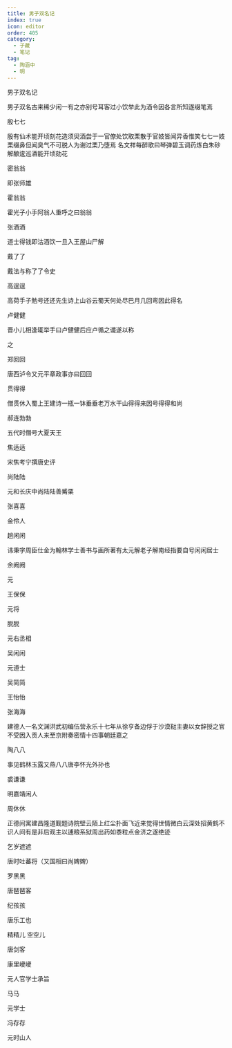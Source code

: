 ```yaml
---
title: 男子双名记
index: true
icon: editor
order: 405
category:
  - 子藏
  - 笔记
tag:
  - 陶涵中
  - 明
---
```


男子双名记  

男子双名古来稀少闲一有之亦别号耳客过小饮举此为酒令因各言所知遂缀笔焉  

殷七七  

殷有仙术能开顷刻花造须臾酒尝于一官僚处饮取栗散于官妓皆闻异香惟笑七七一妓栗缀鼻但闻臭气不可脱人为谢过栗乃堕焉  名文祥每醉歌曰琴弹碧玉调药炼白朱砂解酿逡巡酒能开顷劾花  

密翁翁  

即张师雄  

霍翁翁  

霍光子小手阿翁人重呼之曰翁翁  

张酒酒  

道士得钱即沽酒饮一旦入王屋山尸解  

戴了了  

戴法与称了了令史  

高逞逞  

高荷手子勉号还还先生诗上山谷云蜀天何处尽巴月几回弯因此得名  

卢健健  

晋小儿相逢辄举手曰卢健健后应卢循之谶遂以称  

之  

郑回回  

唐西泸令又元平章政事亦曰回回  

贯得得  

僧贯休入蜀上王建诗一瓶一钵垂垂老万水干山得得来因号得得和尚  

郝连勃勃  

五代时僭号大夏天王  

焦适适  

宋焦考宁撰唐史评  

尚陆陆  

元和长庆中尚陆陆善觱栗  

张喜喜  

金伶人  

趟闲闲  

讳秉字周臣仕金为翰林学士善书与画所著有太元解老子解南经指要自号闲闲居士  

余阙阙  

元  

王保保  

元将  

脱脱  

元右丞相  

吴闲闲  

元道士  

吴简简  

王怡怡  

张海海  

建德人一名文渊洪武初编伍营永乐十七年从徐亨备边俘于沙漠鞑主妻以女辞授之官不受因入贡人来至京附奏密情十四事朝廷嘉之  

陶八八  

事见鹤林玉露又燕八八唐李怀光外孙也  

裘谦谦  

明嘉靖闲人  

周休休  

正德间寓建昌隆道觐题诗院壁云陌上红尘扑面飞近来觉得世情微白云深处招黄鹤不识人间有是非后观主以逋粮系狱周出药如黍粒点金济之遂绝迹  

乞岁遮遮  

唐时吐蕃将（又国相曰尚婢婢）  

罗黑黑  

唐琶琶客  

纪孩孩  

唐乐工也  

精精儿  空空儿  

唐剑客  

康里巙巙  

元人官学士承旨  

马马  

元学士  

冯存存  

元时山人  
